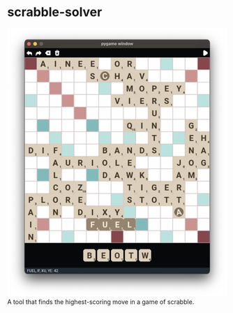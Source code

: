 # scrabble-solver
![Example gameplay](screenshot.png)
A tool that finds the highest-scoring move in a game of scrabble.
